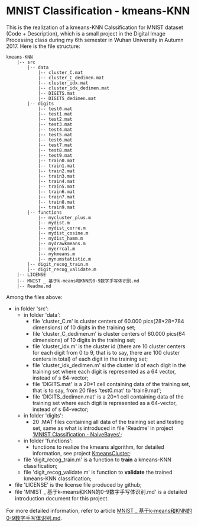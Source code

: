 # MNIST Classification - kmeans-KNN

This is the realization of a kmeans-KNN Calssification for MNIST dataset (Code + Description), which is a small project in the Digital Image Processing class during my 6th semester in Wuhan University in Autumn 2017. Here is the file structure:

```
kmeans-KNN
    |-- src
        |-- data
            |-- cluster_C.mat
            |-- cluster_C_dedimen.mat
            |-- cluster_idx.mat
            |-- cluster_idx_dedimen.mat
            |-- DIGITS.mat
            |-- DIGITS_dedimen.mat
        |-- digits
            |-- test0.mat
            |-- test1.mat
            |-- test2.mat
            |-- test3.mat
            |-- test4.mat
            |-- test5.mat
            |-- test6.mat
            |-- test7.mat
            |-- test8.mat
            |-- test9.mat
            |-- train0.mat
            |-- train1.mat
            |-- train2.mat
            |-- train3.mat
            |-- train4.mat
            |-- train5.mat
            |-- train6.mat
            |-- train7.mat
            |-- train8.mat
            |-- train9.mat
        |-- functions
            |-- mycluster_plus.m
            |-- mydist.m
            |-- mydist_corre.m
            |-- mydist_cosine.m
            |-- mydist_hamm.m
            |-- mydrawkmeans.m
            |-- myerrcal.m
            |-- mykmeans.m
            |-- mynumstatistic.m
        |-- digit_recog_train.m
        |-- digit_recog_validate.m
    |-- LICENSE
    |-- MNIST _ 基于k-means和KNN的0-9数字手写体识别.md
    |-- Readme.md
```
Among the files above:
- in folder 'src':
  - in folder 'data':
    - file 'cluster_C.m' is cluster centers of 60.000 pics(28*28=784 dimensions) of 10 digits in the training set;
    - file 'cluster_C_dedimen.m' is cluster centers of 60.000 pics(64 dimensions) of 10 digits in the training set;
    - file 'cluster_idx.m' is the cluster id (there are 10 cluster centers for each digit from 0 to 9, that is to say, there are 100 cluster centers in total) of each digit in the training set;
    - file 'cluster_idx_dedimen.m' si the cluster id of each digit in the training set where each digit is represented as a 64 vector, instead of s 64-vector;
    - file 'DIGITS.mat' is a 20*1 cell containing data of the training set, that is to say, from 20 files 'test0.mat' to 'train9.mat';
    - file 'DIGITS_dedimen.mat' is a 20*1 cell containing data of the training set where each digit is represented as a 64-vector, instead of s 64-vector;
  - in folder 'digits':
    - 20 .MAT files containing all data of the training set and testing set, same as what is introduced in file 'Readme' in project ['MNIST Classification - NaiveBayes']();
  - in folder 'functions':
    - functions to realize the kmeans algorithm, for detailed information, see project [KmeansCluster](https://github.com/chentianyangWHU/KmeansCluster);
  - file 'digit_recog_train.m' is a function to **train** a kmeans-KNN classification;
  - file 'digit_recog_validate.m' is function to **validate** the trained kmeans-KNN classification;
- file 'LICENSE' is the license file produced by github;
- file 'MNIST _ 基于k-means和KNN的0-9数字手写体识别.md' is a detailed introduction document for this project. 

For more detailed information, refer to article [MNIST _ 基于k-means和KNN的0-9数字手写体识别.md](https://github.com/chentianyangWHU/MNIST-Classification/blob/master/kmeans-KNN/MNIST%20_%20%E5%9F%BA%E4%BA%8Ek-means%E5%92%8CKNN%E7%9A%840-9%E6%95%B0%E5%AD%97%E6%89%8B%E5%86%99%E4%BD%93%E8%AF%86%E5%88%AB.md).
